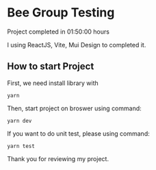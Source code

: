 
# Bee Group Testing

Project completed in 01:50:00 hours

I using ReactJS, Vite, Mui Design to completed it.

## How to start Project

First, we need install library with

```yarn```

Then, start project on broswer using command: 

```yarn dev```

If you want to do unit test, please using command:

```yarn test```

Thank you for reviewing my project.
